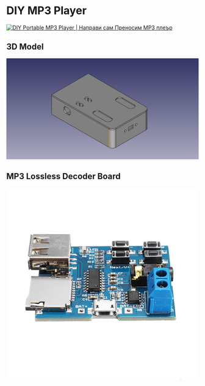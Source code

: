 # DIY MP3 Player

[![DIY Portable MP3 Player | Направи сам Преносим MP3 плеър](https://thumbs.odycdn.com/3dbc73a08cae46b96f8a538a3f89c925.webp)](https://odysee.com/@GNN_Tech:2/diy-portable-mp3-player:b "DIY Portable MP3 Player | Направи сам Преносим MP3 плеър")

## 3D Model

![DIY MP3 Player](https://github.com/Nanich87/diy-mp3-player/blob/main/3d-model.png "DIY MP3 Player")

## MP3 Lossless Decoder Board

![MP3 Lossless Decoder Board](https://github.com/Nanich87/diy-mp3-player/blob/main/mp3-lossless-decoder-board.jpg "MP3 Lossless Decoder Board")
